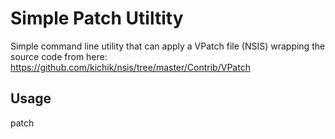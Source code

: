 # Simple Patch Utiltity

Simple command line utility that can apply a VPatch file (NSIS) wrapping the source code from here:
https://github.com/kichik/nsis/tree/master/Contrib/VPatch

## Usage

patch <file> <patch>

